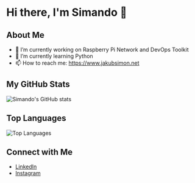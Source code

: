# Hi there, I'm Simando 👋

## About Me
- 🔭 I’m currently working on Raspberry Pi Network and DevOps Toolkit
- 🌱 I’m currently learning Python
- 📫 How to reach me: https://www.jakubsimon.net

## My GitHub Stats
![Simando's GitHub stats](https://github-readme-stats.vercel.app/api?username=Simando&show_icons=true&theme=radical)

## Top Languages
![Top Languages](https://github-readme-stats.vercel.app/api/top-langs/?username=Simando&layout=compact&theme=radical)

## Connect with Me
- [LinkedIn](https://www.linkedin.com/in/jakub-šimon-1b1918261/)
- [Instagram](https://www.instagram.com/simand03d/profilecard/?igsh=MXNocnQzaGE0b2J0cQ==)
